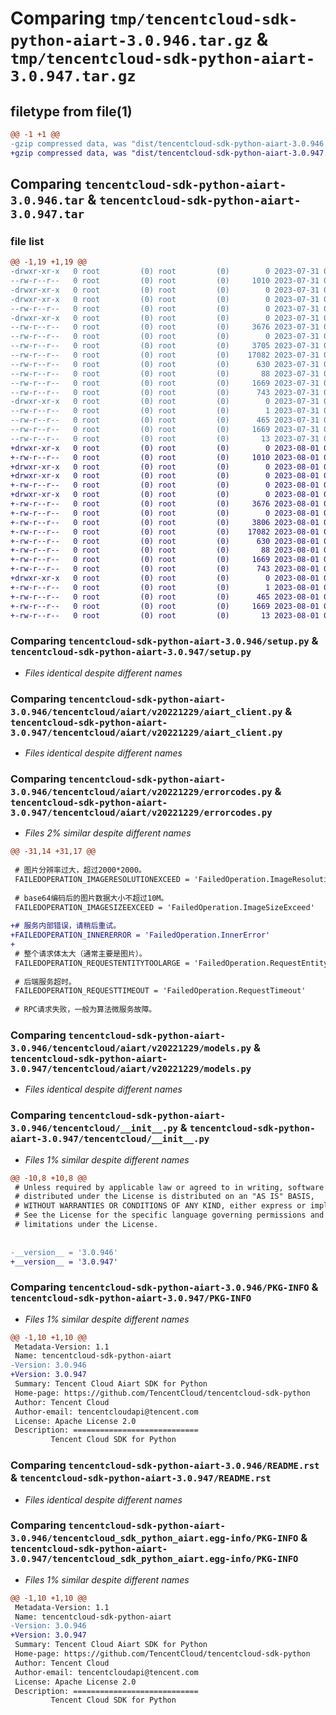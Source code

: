 # Comparing `tmp/tencentcloud-sdk-python-aiart-3.0.946.tar.gz` & `tmp/tencentcloud-sdk-python-aiart-3.0.947.tar.gz`

## filetype from file(1)

```diff
@@ -1 +1 @@
-gzip compressed data, was "dist/tencentcloud-sdk-python-aiart-3.0.946.tar", last modified: Mon Jul 31 00:18:16 2023, max compression
+gzip compressed data, was "dist/tencentcloud-sdk-python-aiart-3.0.947.tar", last modified: Tue Aug  1 00:18:23 2023, max compression
```

## Comparing `tencentcloud-sdk-python-aiart-3.0.946.tar` & `tencentcloud-sdk-python-aiart-3.0.947.tar`

### file list

```diff
@@ -1,19 +1,19 @@
-drwxr-xr-x   0 root         (0) root         (0)        0 2023-07-31 00:18:16.000000 tencentcloud-sdk-python-aiart-3.0.946/
--rw-r--r--   0 root         (0) root         (0)     1010 2023-07-31 00:18:16.000000 tencentcloud-sdk-python-aiart-3.0.946/setup.py
-drwxr-xr-x   0 root         (0) root         (0)        0 2023-07-31 00:18:16.000000 tencentcloud-sdk-python-aiart-3.0.946/tencentcloud/
-drwxr-xr-x   0 root         (0) root         (0)        0 2023-07-31 00:18:16.000000 tencentcloud-sdk-python-aiart-3.0.946/tencentcloud/aiart/
--rw-r--r--   0 root         (0) root         (0)        0 2023-07-31 00:18:16.000000 tencentcloud-sdk-python-aiart-3.0.946/tencentcloud/aiart/__init__.py
-drwxr-xr-x   0 root         (0) root         (0)        0 2023-07-31 00:18:16.000000 tencentcloud-sdk-python-aiart-3.0.946/tencentcloud/aiart/v20221229/
--rw-r--r--   0 root         (0) root         (0)     3676 2023-07-31 00:18:16.000000 tencentcloud-sdk-python-aiart-3.0.946/tencentcloud/aiart/v20221229/aiart_client.py
--rw-r--r--   0 root         (0) root         (0)        0 2023-07-31 00:18:16.000000 tencentcloud-sdk-python-aiart-3.0.946/tencentcloud/aiart/v20221229/__init__.py
--rw-r--r--   0 root         (0) root         (0)     3705 2023-07-31 00:18:16.000000 tencentcloud-sdk-python-aiart-3.0.946/tencentcloud/aiart/v20221229/errorcodes.py
--rw-r--r--   0 root         (0) root         (0)    17082 2023-07-31 00:18:16.000000 tencentcloud-sdk-python-aiart-3.0.946/tencentcloud/aiart/v20221229/models.py
--rw-r--r--   0 root         (0) root         (0)      630 2023-07-31 00:18:16.000000 tencentcloud-sdk-python-aiart-3.0.946/tencentcloud/__init__.py
--rw-r--r--   0 root         (0) root         (0)       88 2023-07-31 00:18:16.000000 tencentcloud-sdk-python-aiart-3.0.946/setup.cfg
--rw-r--r--   0 root         (0) root         (0)     1669 2023-07-31 00:18:16.000000 tencentcloud-sdk-python-aiart-3.0.946/PKG-INFO
--rw-r--r--   0 root         (0) root         (0)      743 2023-07-31 00:18:16.000000 tencentcloud-sdk-python-aiart-3.0.946/README.rst
-drwxr-xr-x   0 root         (0) root         (0)        0 2023-07-31 00:18:16.000000 tencentcloud-sdk-python-aiart-3.0.946/tencentcloud_sdk_python_aiart.egg-info/
--rw-r--r--   0 root         (0) root         (0)        1 2023-07-31 00:18:16.000000 tencentcloud-sdk-python-aiart-3.0.946/tencentcloud_sdk_python_aiart.egg-info/dependency_links.txt
--rw-r--r--   0 root         (0) root         (0)      465 2023-07-31 00:18:16.000000 tencentcloud-sdk-python-aiart-3.0.946/tencentcloud_sdk_python_aiart.egg-info/SOURCES.txt
--rw-r--r--   0 root         (0) root         (0)     1669 2023-07-31 00:18:16.000000 tencentcloud-sdk-python-aiart-3.0.946/tencentcloud_sdk_python_aiart.egg-info/PKG-INFO
--rw-r--r--   0 root         (0) root         (0)       13 2023-07-31 00:18:16.000000 tencentcloud-sdk-python-aiart-3.0.946/tencentcloud_sdk_python_aiart.egg-info/top_level.txt
+drwxr-xr-x   0 root         (0) root         (0)        0 2023-08-01 00:18:23.000000 tencentcloud-sdk-python-aiart-3.0.947/
+-rw-r--r--   0 root         (0) root         (0)     1010 2023-08-01 00:18:23.000000 tencentcloud-sdk-python-aiart-3.0.947/setup.py
+drwxr-xr-x   0 root         (0) root         (0)        0 2023-08-01 00:18:23.000000 tencentcloud-sdk-python-aiart-3.0.947/tencentcloud/
+drwxr-xr-x   0 root         (0) root         (0)        0 2023-08-01 00:18:23.000000 tencentcloud-sdk-python-aiart-3.0.947/tencentcloud/aiart/
+-rw-r--r--   0 root         (0) root         (0)        0 2023-08-01 00:18:23.000000 tencentcloud-sdk-python-aiart-3.0.947/tencentcloud/aiart/__init__.py
+drwxr-xr-x   0 root         (0) root         (0)        0 2023-08-01 00:18:23.000000 tencentcloud-sdk-python-aiart-3.0.947/tencentcloud/aiart/v20221229/
+-rw-r--r--   0 root         (0) root         (0)     3676 2023-08-01 00:18:23.000000 tencentcloud-sdk-python-aiart-3.0.947/tencentcloud/aiart/v20221229/aiart_client.py
+-rw-r--r--   0 root         (0) root         (0)        0 2023-08-01 00:18:23.000000 tencentcloud-sdk-python-aiart-3.0.947/tencentcloud/aiart/v20221229/__init__.py
+-rw-r--r--   0 root         (0) root         (0)     3806 2023-08-01 00:18:23.000000 tencentcloud-sdk-python-aiart-3.0.947/tencentcloud/aiart/v20221229/errorcodes.py
+-rw-r--r--   0 root         (0) root         (0)    17082 2023-08-01 00:18:23.000000 tencentcloud-sdk-python-aiart-3.0.947/tencentcloud/aiart/v20221229/models.py
+-rw-r--r--   0 root         (0) root         (0)      630 2023-08-01 00:18:23.000000 tencentcloud-sdk-python-aiart-3.0.947/tencentcloud/__init__.py
+-rw-r--r--   0 root         (0) root         (0)       88 2023-08-01 00:18:23.000000 tencentcloud-sdk-python-aiart-3.0.947/setup.cfg
+-rw-r--r--   0 root         (0) root         (0)     1669 2023-08-01 00:18:23.000000 tencentcloud-sdk-python-aiart-3.0.947/PKG-INFO
+-rw-r--r--   0 root         (0) root         (0)      743 2023-08-01 00:18:23.000000 tencentcloud-sdk-python-aiart-3.0.947/README.rst
+drwxr-xr-x   0 root         (0) root         (0)        0 2023-08-01 00:18:23.000000 tencentcloud-sdk-python-aiart-3.0.947/tencentcloud_sdk_python_aiart.egg-info/
+-rw-r--r--   0 root         (0) root         (0)        1 2023-08-01 00:18:23.000000 tencentcloud-sdk-python-aiart-3.0.947/tencentcloud_sdk_python_aiart.egg-info/dependency_links.txt
+-rw-r--r--   0 root         (0) root         (0)      465 2023-08-01 00:18:23.000000 tencentcloud-sdk-python-aiart-3.0.947/tencentcloud_sdk_python_aiart.egg-info/SOURCES.txt
+-rw-r--r--   0 root         (0) root         (0)     1669 2023-08-01 00:18:23.000000 tencentcloud-sdk-python-aiart-3.0.947/tencentcloud_sdk_python_aiart.egg-info/PKG-INFO
+-rw-r--r--   0 root         (0) root         (0)       13 2023-08-01 00:18:23.000000 tencentcloud-sdk-python-aiart-3.0.947/tencentcloud_sdk_python_aiart.egg-info/top_level.txt
```

### Comparing `tencentcloud-sdk-python-aiart-3.0.946/setup.py` & `tencentcloud-sdk-python-aiart-3.0.947/setup.py`

 * *Files identical despite different names*

### Comparing `tencentcloud-sdk-python-aiart-3.0.946/tencentcloud/aiart/v20221229/aiart_client.py` & `tencentcloud-sdk-python-aiart-3.0.947/tencentcloud/aiart/v20221229/aiart_client.py`

 * *Files identical despite different names*

### Comparing `tencentcloud-sdk-python-aiart-3.0.946/tencentcloud/aiart/v20221229/errorcodes.py` & `tencentcloud-sdk-python-aiart-3.0.947/tencentcloud/aiart/v20221229/errorcodes.py`

 * *Files 2% similar despite different names*

```diff
@@ -31,14 +31,17 @@
 
 # 图片分辨率过大，超过2000*2000。
 FAILEDOPERATION_IMAGERESOLUTIONEXCEED = 'FailedOperation.ImageResolutionExceed'
 
 # base64编码后的图片数据大小不超过10M。
 FAILEDOPERATION_IMAGESIZEEXCEED = 'FailedOperation.ImageSizeExceed'
 
+# 服务内部错误，请稍后重试。
+FAILEDOPERATION_INNERERROR = 'FailedOperation.InnerError'
+
 # 整个请求体太大（通常主要是图片）。
 FAILEDOPERATION_REQUESTENTITYTOOLARGE = 'FailedOperation.RequestEntityTooLarge'
 
 # 后端服务超时。
 FAILEDOPERATION_REQUESTTIMEOUT = 'FailedOperation.RequestTimeout'
 
 # RPC请求失败，一般为算法微服务故障。
```

### Comparing `tencentcloud-sdk-python-aiart-3.0.946/tencentcloud/aiart/v20221229/models.py` & `tencentcloud-sdk-python-aiart-3.0.947/tencentcloud/aiart/v20221229/models.py`

 * *Files identical despite different names*

### Comparing `tencentcloud-sdk-python-aiart-3.0.946/tencentcloud/__init__.py` & `tencentcloud-sdk-python-aiart-3.0.947/tencentcloud/__init__.py`

 * *Files 1% similar despite different names*

```diff
@@ -10,8 +10,8 @@
 # Unless required by applicable law or agreed to in writing, software
 # distributed under the License is distributed on an "AS IS" BASIS,
 # WITHOUT WARRANTIES OR CONDITIONS OF ANY KIND, either express or implied.
 # See the License for the specific language governing permissions and
 # limitations under the License.
 
 
-__version__ = '3.0.946'
+__version__ = '3.0.947'
```

### Comparing `tencentcloud-sdk-python-aiart-3.0.946/PKG-INFO` & `tencentcloud-sdk-python-aiart-3.0.947/PKG-INFO`

 * *Files 1% similar despite different names*

```diff
@@ -1,10 +1,10 @@
 Metadata-Version: 1.1
 Name: tencentcloud-sdk-python-aiart
-Version: 3.0.946
+Version: 3.0.947
 Summary: Tencent Cloud Aiart SDK for Python
 Home-page: https://github.com/TencentCloud/tencentcloud-sdk-python
 Author: Tencent Cloud
 Author-email: tencentcloudapi@tencent.com
 License: Apache License 2.0
 Description: ============================
         Tencent Cloud SDK for Python
```

### Comparing `tencentcloud-sdk-python-aiart-3.0.946/README.rst` & `tencentcloud-sdk-python-aiart-3.0.947/README.rst`

 * *Files identical despite different names*

### Comparing `tencentcloud-sdk-python-aiart-3.0.946/tencentcloud_sdk_python_aiart.egg-info/PKG-INFO` & `tencentcloud-sdk-python-aiart-3.0.947/tencentcloud_sdk_python_aiart.egg-info/PKG-INFO`

 * *Files 1% similar despite different names*

```diff
@@ -1,10 +1,10 @@
 Metadata-Version: 1.1
 Name: tencentcloud-sdk-python-aiart
-Version: 3.0.946
+Version: 3.0.947
 Summary: Tencent Cloud Aiart SDK for Python
 Home-page: https://github.com/TencentCloud/tencentcloud-sdk-python
 Author: Tencent Cloud
 Author-email: tencentcloudapi@tencent.com
 License: Apache License 2.0
 Description: ============================
         Tencent Cloud SDK for Python
```

